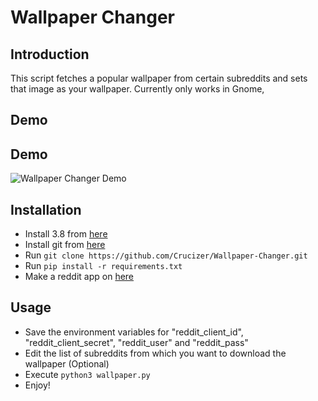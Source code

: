 # Wallpaper Changer

## Introduction
This script fetches a popular wallpaper from certain subreddits and sets that image as your wallpaper. Currently only works in Gnome,

## Demo

## Demo
![Wallpaper Changer Demo](demo.gif)

## Installation
* Install 3.8 from [here](https://www.python.org/downloads/release/python-382/)
* Install git from [here](https://git-scm.com/downloads)
* Run `git clone https://github.com/Crucizer/Wallpaper-Changer.git`
* Run `pip install -r requirements.txt`
* Make a reddit app on [here](https://www.reddit.com/prefs/apps/)

## Usage
* Save the environment variables for "reddit_client_id", "reddit_client_secret", "reddit_user" and "reddit_pass"
* Edit the list of subreddits from which you want to download the wallpaper (Optional)
* Execute `python3 wallpaper.py`
* Enjoy!
